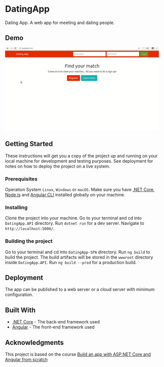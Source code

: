 # DatingApp

Dating App. A web app for meeting and dating people.


## Demo

![DatingApp Demo](Video/datingapp.gif)


## Getting Started

These instructions will get you a copy of the project up and running on your local machine for development and testing purposes. See deployment for notes on how to deploy the project on a live system.


### Prerequisites

Operation System `Linux`, `Windows` or `macOS`. Make sure you have [.NET Core](https://dotnet.microsoft.com/download), [Node.js](https://nodejs.org) and [Angular CLI](https://cli.angular.io/) installed globally on your machine.


### Installing

Clone the project into your machine. Go to your terminal and cd into `DatingApp.API` directory. Run `dotnet run` for a dev server. Navigate to `http://localhost:5000/`.


### Building the project

Go to your terminal and cd into `DatingApp-SPA` directory. Run `ng build` to build the project. The build artifacts will be stored in the `wwwroot` directory inside `DatingApp.API`. Run `ng build --prod` for a production build.


## Deployment

The app can be published to a web server or a cloud server with minimum configuration.


## Built With

* [.NET Core](https://dotnet.microsoft.com/) - The back-end framework used
* [Angular](https://angular.io/) - The front-end framework used


## Acknowledgments

This project is based on the course [Build an app with ASP.NET Core and Angular from scratch](https://www.udemy.com/course/build-an-app-with-aspnet-core-and-angular-from-scratch/)
